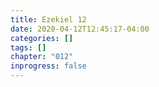 ```yaml
---
title: Ezekiel 12
date: 2020-04-12T12:45:17-04:00
categories: []
tags: []
chapter: "012"
inprogress: false
---
```


